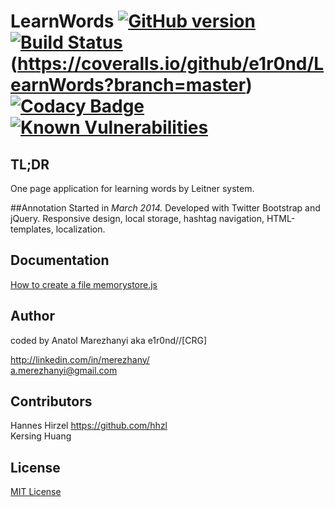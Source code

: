 # LearnWords [![GitHub version](https://badge.fury.io/gh/e1r0nd%2FLearnWords.svg)](https://badge.fury.io/gh/e1r0nd%2FLearnWords) [![Build Status](https://travis-ci.org/e1r0nd/LearnWords.svg?branch=master)](https://travis-ci.org/e1r0nd/LearnWords)(https://coveralls.io/github/e1r0nd/LearnWords?branch=master) [![Codacy Badge](https://api.codacy.com/project/badge/Grade/4f4f07b48bbd4f2180c25a69255519b0)](https://www.codacy.com/app/e1r0nd-crg/LearnWords?utm_source=github.com&amp;utm_medium=referral&amp;utm_content=e1r0nd/LearnWords&amp;utm_campaign=Badge_Grade) [![Known Vulnerabilities](https://snyk.io/test/github/e1r0nd/learnwords/badge.svg)](https://snyk.io/test/github/e1r0nd/learnwords)

## TL;DR
One page application for learning words by Leitner system.

##Annotation
Started in *March 2014.* Developed with Twitter Bootstrap and jQuery. Responsive design, local storage, hashtag navigation, HTML-templates, localization.

## Documentation
[How to create a file memorystore.js](AboutMemorystore.md)

## Author
coded by Anatol Marezhanyi aka e1r0nd//[CRG]

http://linkedin.com/in/merezhany/<br>
a.merezhanyi@gmail.com

## Contributors
Hannes Hirzel https://github.com/hhzl<br>
Kersing Huang

## License
[MIT License](LICENSE.md) 
